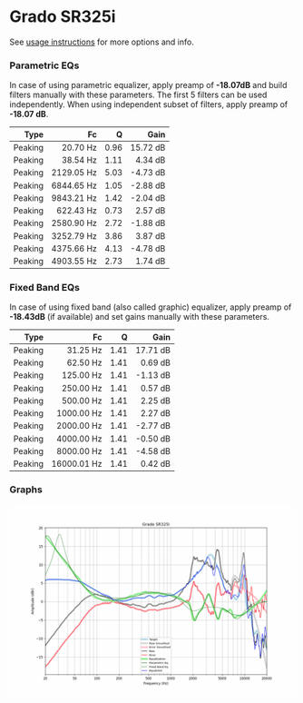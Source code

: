 # Grado SR325i
See [usage instructions](https://github.com/jaakkopasanen/AutoEq#usage) for more options and info.

### Parametric EQs
In case of using parametric equalizer, apply preamp of **-18.07dB** and build filters manually
with these parameters. The first 5 filters can be used independently.
When using independent subset of filters, apply preamp of **-18.07 dB**.

| Type    | Fc         |    Q | Gain     |
|--------:|-----------:|-----:|---------:|
| Peaking | 20.70 Hz   | 0.96 | 15.72 dB |
| Peaking | 38.54 Hz   | 1.11 | 4.34 dB  |
| Peaking | 2129.05 Hz | 5.03 | -4.73 dB |
| Peaking | 6844.65 Hz | 1.05 | -2.88 dB |
| Peaking | 9843.21 Hz | 1.42 | -2.04 dB |
| Peaking | 622.43 Hz  | 0.73 | 2.57 dB  |
| Peaking | 2580.90 Hz | 2.72 | -1.88 dB |
| Peaking | 3252.79 Hz | 3.86 | 3.87 dB  |
| Peaking | 4375.66 Hz | 4.13 | -4.78 dB |
| Peaking | 4903.55 Hz | 2.73 | 1.74 dB  |

### Fixed Band EQs
In case of using fixed band (also called graphic) equalizer, apply preamp of **-18.43dB**
(if available) and set gains manually with these parameters.

| Type    | Fc          |    Q | Gain     |
|--------:|------------:|-----:|---------:|
| Peaking | 31.25 Hz    | 1.41 | 17.71 dB |
| Peaking | 62.50 Hz    | 1.41 | 0.69 dB  |
| Peaking | 125.00 Hz   | 1.41 | -1.13 dB |
| Peaking | 250.00 Hz   | 1.41 | 0.57 dB  |
| Peaking | 500.00 Hz   | 1.41 | 2.25 dB  |
| Peaking | 1000.00 Hz  | 1.41 | 2.27 dB  |
| Peaking | 2000.00 Hz  | 1.41 | -2.77 dB |
| Peaking | 4000.00 Hz  | 1.41 | -0.50 dB |
| Peaking | 8000.00 Hz  | 1.41 | -4.58 dB |
| Peaking | 16000.01 Hz | 1.41 | 0.42 dB  |

### Graphs
![](./Grado%20SR325i.png)